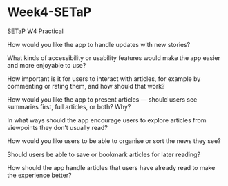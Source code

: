 # Week4-SETaP
SETaP W4 Practical


How would you like the app to handle updates with new stories?

What kinds of accessibility or usability features would make the app easier and more enjoyable to use?

How important is it for users to interact with articles, for example by commenting or rating them, and how should that work?

How would you like the app to present articles — should users see summaries first, full articles, or both? Why?

In what ways should the app encourage users to explore articles from viewpoints they don’t usually read?

How would you like users to be able to organise or sort the news they see?

Should users be able to save or bookmark articles for later reading?

How should the app handle articles that users have already read to make the experience better?
